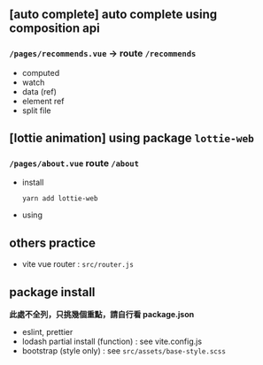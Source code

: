 ## [auto complete] auto complete using composition api
### `/pages/recommends.vue` -> route `/recommends`
* computed
* watch
* data (ref)
* element ref
* split file

## [lottie animation] using package `lottie-web`
### `/pages/about.vue` route `/about`
* install
  ```shell
  yarn add lottie-web
  ```
* using

## others practice
* vite vue router : `src/router.js`

## package install
**此處不全列，只挑幾個重點，請自行看 package.json**
* eslint, prettier
* lodash partial install (function) : see vite.config.js
* bootstrap (style only) : see `src/assets/base-style.scss`

